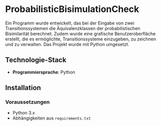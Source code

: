 # ProbabilisticBisimulationCheck

Ein Programm wurde entwickelt, das bei der Eingabe von zwei Transitionssystemen die Äquivalenzklassen der probabilistischen Bisimilarität berechnet. Zudem wurde eine grafische Benutzeroberfläche erstellt, die es ermöglichte, Transitionssysteme einzugeben, zu zeichnen und zu verwalten. Das Projekt wurde mit Python umgesetzt.

## Technologie-Stack

- **Programmiersprache**: Python

## Installation

### Voraussetzungen

- Python 3.x
- Abhängigkeiten aus `requirements.txt`
